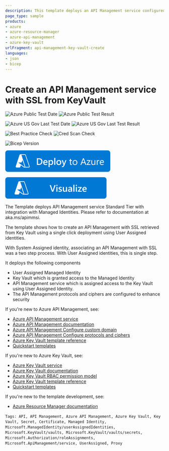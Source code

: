 ```yaml
---
description: This template deploys an API Management service configured with User Assigned Identity. It uses this identity to fetch SSL certificate from KeyVault and keeps it updated by checking every 4 hours.
page_type: sample
products:
- azure
- azure-resource-manager
- azure-api-management
- azure-key-vault
urlFragment: api-management-key-vault-create
languages:
- json
- bicep
---
```

# Create an API Management service with SSL from KeyVault

![Azure Public Test Date](https://azurequickstartsservice.blob.core.windows.net/badges/quickstarts/microsoft.apimanagement/api-management-key-vault-create/PublicLastTestDate.svg)
![Azure Public Test Result](https://azurequickstartsservice.blob.core.windows.net/badges/quickstarts/microsoft.apimanagement/api-management-key-vault-create/PublicDeployment.svg)

![Azure US Gov Last Test Date](https://azurequickstartsservice.blob.core.windows.net/badges/quickstarts/microsoft.apimanagement/api-management-key-vault-create/FairfaxLastTestDate.svg)
![Azure US Gov Last Test Result](https://azurequickstartsservice.blob.core.windows.net/badges/quickstarts/microsoft.apimanagement/api-management-key-vault-create/FairfaxDeployment.svg)

![Best Practice Check](https://azurequickstartsservice.blob.core.windows.net/badges/quickstarts/microsoft.apimanagement/api-management-key-vault-create/BestPracticeResult.svg)
![Cred Scan Check](https://azurequickstartsservice.blob.core.windows.net/badges/quickstarts/microsoft.apimanagement/api-management-key-vault-create/CredScanResult.svg)

![Bicep Version](https://azurequickstartsservice.blob.core.windows.net/badges/quickstarts/microsoft.apimanagement/api-management-key-vault-create/BicepVersion.svg)

[![Deploy To Azure](https://raw.githubusercontent.com/Azure/azure-quickstart-templates/master/1-CONTRIBUTION-GUIDE/images/deploytoazure.svg?sanitize=true)](https://portal.azure.com/#create/Microsoft.Template/uri/https%3A%2F%2Fraw.githubusercontent.com%2FAzure%2Fazure-quickstart-templates%2Fmaster%2Fquickstarts%2Fmicrosoft.apimanagement%2Fapi-management-key-vault-create%2Fazuredeploy.json)

[![Visualize](https://raw.githubusercontent.com/Azure/azure-quickstart-templates/master/1-CONTRIBUTION-GUIDE/images/visualizebutton.svg?sanitize=true)](http://armviz.io/#/?load=https%3A%2F%2Fraw.githubusercontent.com%2FAzure%2Fazure-quickstart-templates%2Fmaster%2Fquickstarts%2Fmicrosoft.apimanagement%2Fapi-management-key-vault-create%2Fazuredeploy.json)

The Template deploys API Management service Standard Tier with integration with Managed Identities. Please refer to documentation at aka.ms/apimmsi.

The template shows how to create an API Management with SSL retrieved from Key Vault using a single click deployment using User Assigned identities.

With System Assigned identity, associating an API Management with SSL was a two step process. With User Assigned identities, this is single step.

It deploys the following components
- User Assigned Managed Identity
- Key Vault which is granted access to the Managed Identity
- API Management service which is assigned access to the Key Vault using User Assigned Identity.
- The API Management protocols and ciphers are configured to enhance security

If you're new to Azure API Management, see:

- [Azure API Management service](https://azure.microsoft.com/services/api-management/)
- [Azure API Management documentation](https://docs.microsoft.com/azure/api-management/)
- [Azure API Management Configure custom domain](https://docs.microsoft.com/azure/api-management/configure-custom-domain)
- [Azure API Management Configure protocols and ciphers](https://docs.microsoft.com/azure/api-management/api-management-howto-manage-protocols-ciphers)
- [Azure Key Vault template reference](https://docs.microsoft.com/azure/templates/microsoft.apimanagement/allversions)
- [Quickstart templates](https://azure.microsoft.com/resources/templates/?resourceType=Microsoft.Apimanagement)

If you're new to Azure Key Vault, see:

- [Azure Key Vault service](https://azure.microsoft.com/services/key-vault/)
- [Azure Key Vault documentation](https://docs.microsoft.com/azure/key-vault/)
- [Azure Key Vault RBAC permission model](https://docs.microsoft.com/azure/key-vault/general/rbac-guide)
- [Azure Key Vault template reference](https://docs.microsoft.com/azure/templates/microsoft.keyvault/allversions)
- [Quickstart templates](https://azure.microsoft.com/resources/templates/?resourceType=Microsoft.Keyvault)

If you're new to the template development, see:

- [Azure Resource Manager documentation](https://docs.microsoft.com/azure/azure-resource-manager/)

`Tags: API, API Management, Azure API Management, Azure Key Vault, Key Vault, Secret, Certificate, Managed Identity, Microsoft.ManagedIdentity/userAssignedIdentities, Microsoft.KeyVault/vaults, Microsoft.KeyVault/vaults/secrets, Microsoft.Authorization/roleAssignments, Microsoft.ApiManagement/service, UserAssigned, Proxy`
